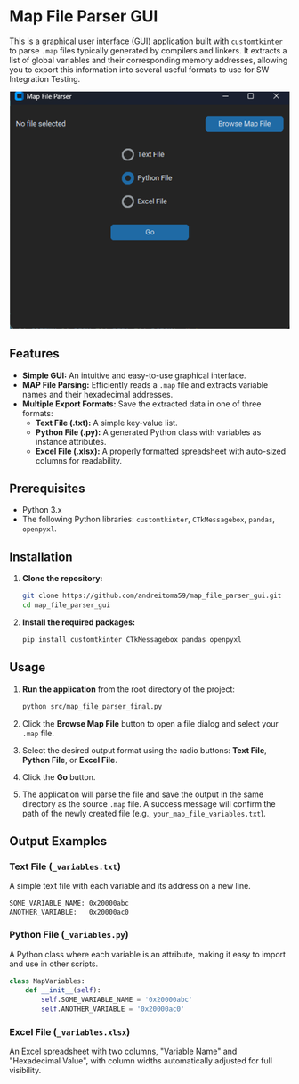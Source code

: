 # Map File Parser GUI


This is a graphical user interface (GUI) application built with `customtkinter` to parse `.map` files typically generated by compilers and linkers. It extracts a list of global variables and their corresponding memory addresses, allowing you to export this information into several useful formats to use for SW Integration Testing.
<p>
  <img src="./img/main.png" width="800">
</p>

## Features

- **Simple GUI:** An intuitive and easy-to-use graphical interface.
- **MAP File Parsing:** Efficiently reads a `.map` file and extracts variable names and their hexadecimal addresses.
- **Multiple Export Formats:** Save the extracted data in one of three formats:
  - **Text File (.txt):** A simple key-value list.
  - **Python File (.py):** A generated Python class with variables as instance attributes.
  - **Excel File (.xlsx):** A properly formatted spreadsheet with auto-sized columns for readability.

## Prerequisites

- Python 3.x
- The following Python libraries: `customtkinter`, `CTkMessagebox`, `pandas`, `openpyxl`.

## Installation

1.  **Clone the repository:**
    ```bash
    git clone https://github.com/andreitoma59/map_file_parser_gui.git
    cd map_file_parser_gui
    ```

2.  **Install the required packages:**
    ```bash
    pip install customtkinter CTkMessagebox pandas openpyxl
    ```

## Usage

1.  **Run the application** from the root directory of the project:
    ```bash
    python src/map_file_parser_final.py
    ```

2.  Click the **Browse Map File** button to open a file dialog and select your `.map` file.
    
3.  Select the desired output format using the radio buttons: **Text File**, **Python File**, or **Excel File**.

4.  Click the **Go** button.

5.  The application will parse the file and save the output in the same directory as the source `.map` file. A success message will confirm the path of the newly created file (e.g., `your_map_file_variables.txt`).

## Output Examples

### Text File (`_variables.txt`)
A simple text file with each variable and its address on a new line.
```
SOME_VARIABLE_NAME: 0x20000abc
ANOTHER_VARIABLE:   0x20000ac0
```

### Python File (`_variables.py`)
A Python class where each variable is an attribute, making it easy to import and use in other scripts.
```python
class MapVariables:
    def __init__(self):
        self.SOME_VARIABLE_NAME = '0x20000abc'
        self.ANOTHER_VARIABLE = '0x20000ac0'
```

### Excel File (`_variables.xlsx`)
An Excel spreadsheet with two columns, "Variable Name" and "Hexadecimal Value", with column widths automatically adjusted for full visibility.